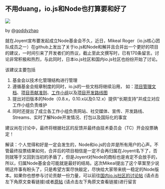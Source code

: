 ## 不用duang，io.js和Node也打算要和好了
![](http://du.jie.io/img/nodeio.png)

by [@goddyzhao](https://github.com/goddyzhao)

就在Joyent宣布要发起成立Node基金会不久，近日，Mikeal Roger（io.js核心团队成员之一）在github上发出了关于io.js和Node和解并且合并出一个更好的项目的建议，一时间引来了开发者们的热议，截止至此文撰写时，已有170条留言。讨论非常积极和热烈，与此同时，日本io.js社区和国内io.js社区也纷纷开始了讨论。

该建议主要包括

1. 基金会以技术化管理结构进行管理
2. 遵循基金会规章制度的同时，io.js的一些文档将继续沿用， 如：[项目管理文档](https://github.com/iojs/io.js/blob/v1.x/GOVERNANCE.md)、[项目贡献准则](https://github.com/iojs/io.js/blob/v1.x/CONTRIBUTING.md)、[工作小组](https://github.com/iojs/io.js/blob/v1.x/WORKING_GROUPS.md)以及[项目开发路线图](https://github.com/iojs/io.js/blob/v1.x/ROADMAP.md)
3. 提出对旧版本的Node（0.8.x，0.10.x以及0.12.x）提供“长期支持”并成立对应工作小组负责维护
4. 同时还提出了成立各工作小组负责网站、社交媒体、宣传、开发路线、Streams、实时了解Node开发情况、打包以及国际化的事宜

建议尚在讨论中，最终将根据社区的反馈并最终由技术委员会（TC）开会投票确定！

解读：个人觉得和好是一定会发生的，Node和io.js的合并是所有用户的心声。不管最终投票结果如何，合并后的项目相信是一定不会再归属在Joyent名下了，否则就等于又回到当初的矛盾了，但是Joyent对Node的商标也是肯定不会放手的，所以，归属Node基金会可能就是最好的结局。这次Mikeal提出了这个草案至少说明这件事有盼头了，只是希望方案尽快敲定，尽快给大家带来统一稳定的Node版本。如果你也想参与讨论贡献一份力量，可以前往[国内io.js社区的讨论帖](https://github.com/iojs/iojs-cn/issues/116)  (请点击左下角原文查看链接)或者[原帖](https://github.com/iojs/io.js/issues/978) (请点击左下角原文查看链接)进行留言




